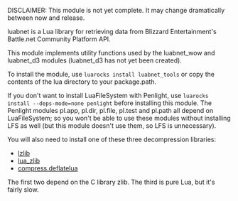 DISCLAIMER: This module is not yet complete. It may change dramatically between now and release.

luabnet is a Lua library for retrieving data from Blizzard Entertainment's Battle.net Community Platform API.

This module implements utility functions used by the luabnet_wow and luabnet_d3 modules (luabnet_d3 has not yet been created).

To install the module, use `luarocks install luabnet_tools` or copy the contents of the lua directory to your package.path.

If you don't want to install LuaFileSystem with Penlight, use `luarocks install --deps-mode=none penlight` before installing this module. The Penlight modules pl.app, pl.dir, pl.file, pl.test and pl.path all depend on LuaFileSystem; so you won't be able to use these modules without installing LFS as well (but this module doesn't use them, so LFS is unnecessary).

You will also need to install one of these three decompression libraries:
* [lzlib](https://github.com/LuaDist/lzlib)
* [lua_zlib](https://github.com/brimworks/lua-zlib)
* [compress.deflatelua](http://lua-users.org/wiki/ModuleCompressDeflateLua)

The first two depend on the C library zlib. The third is pure Lua, but it's fairly slow.